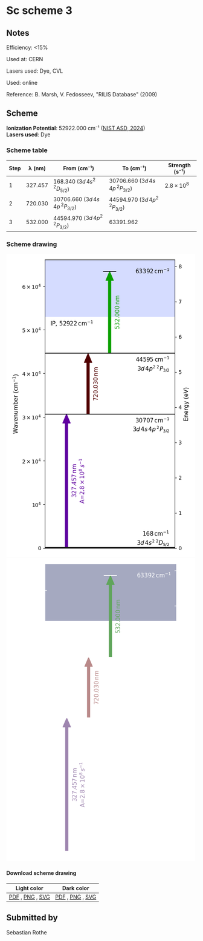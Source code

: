 # Sc scheme 3

## Notes

Efficiency: <15%

Used at: CERN

Lasers used: Dye, CVL

Used: online

Reference: B. Marsh, V. Fedosseev, "RILIS Database" (2009)





## Scheme

**Ionization Potential**: 52922.000 cm⁻¹ ([NIST ASD, 2024](https://www.nist.gov/pml/atomic-spectra-database))  
**Lasers used**: Dye

### Scheme table

| Step | λ (nm)  |              From (cm⁻¹)              |               To (cm⁻¹)               |   Strength (s⁻¹)    |
| ---- | ------- | ------------------------------------- | ------------------------------------- | ------------------- |
| 1    | 327.457 | 168.340 ($3d\,4s^{2}\,^{2}D_{5/2}$)   | 30706.660 ($3d\,4s\,4p\,^{2}P_{3/2}$) | $2.8 \times 10^{8}$ |
| 2    | 720.030 | 30706.660 ($3d\,4s\,4p\,^{2}P_{3/2}$) | 44594.970 ($3d\,4p^2\,^2P_{3/2}$)     |                     |
| 3    | 532.000 | 44594.970 ($3d\,4p^2\,^2P_{3/2}$)     | 63391.962                             |                     |


### Scheme drawing

![sc scheme, light mode](sc-003/sc-003-light.png#only-light)
![sc scheme, dark mode](sc-003/sc-003-dark-web.png#only-dark)

#### Download scheme drawing

|                                            Light color                                            |                                           Dark color                                           |
| ------------------------------------------------------------------------------------------------- | ---------------------------------------------------------------------------------------------- |
| [PDF](sc-003/sc-003-light.pdf) , [PNG](sc-003/sc-003-light.png) , [SVG](sc-003/sc-003-light.svg)  | [PDF](sc-003/sc-003-dark.pdf) , [PNG](sc-003/sc-003-dark.png) , [SVG](sc-003/sc-003-dark.svg)  |


## Submitted by

Sebastian Rothe


